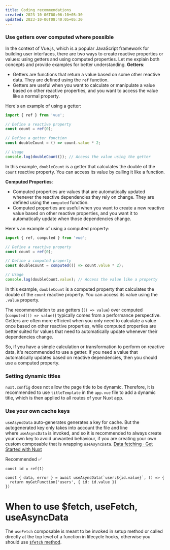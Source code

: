 ```yaml
---
title: Coding recommendations
created: 2023-10-06T00:06:10+05:30
updated: 2023-10-06T08:40:05+05:30
---
```

### Use getters over computed where possible

In the context of Vue.js, which is a popular JavaScript framework for building user interfaces, there are two ways to create reactive properties or values: using getters and using computed properties. Let me explain both concepts and provide examples for better understanding.
**Getters**:
- Getters are functions that return a value based on some other reactive data. They are defined using the `ref` function.
- Getters are useful when you want to calculate or manipulate a value based on other reactive properties, and you want to access the value like a normal property.

Here's an example of using a getter:
```js
import { ref } from 'vue';

// Define a reactive property
const count = ref(0);

// Define a getter function
const doubleCount = () => count.value * 2;

// Usage
console.log(doubleCount()); // Access the value using the getter
```


In this example, `doubleCount` is a getter that calculates the double of the `count` reactive property. You can access its value by calling it like a function.

**Computed Properties**:
- Computed properties are values that are automatically updated whenever the reactive dependencies they rely on change. They are defined using the `computed` function.
- Computed properties are useful when you want to create a new reactive value based on other reactive properties, and you want it to automatically update when those dependencies change.

Here's an example of using a computed property:

```js
import { ref, computed } from 'vue';

// Define a reactive property
const count = ref(0);

// Define a computed property
const doubleCount = computed(() => count.value * 2);

// Usage
console.log(doubleCount.value); // Access the value like a property
```

In this example, `doubleCount` is a computed property that calculates the double of the `count` reactive property. You can access its value using the `.value` property.

The recommendation to use getters (`() => value`) over computed (`computed(() => value)`) typically comes from a performance perspective. Getters are often more efficient when you only need to calculate a value once based on other reactive properties, while computed properties are better suited for values that need to automatically update whenever their dependencies change.

So, if you have a simple calculation or transformation to perform on reactive data, it's recommended to use a getter. If you need a value that automatically updates based on reactive dependencies, then you should use a computed property.

### Setting dynamic titles

`nuxt.config` does not allow the page title to be dynamic. Therefore, it is recommended to use `titleTemplate` in the `app.vue` file to add a dynamic title, which is then applied to all routes of your Nuxt app.

### Use your own cache keys

`useAsyncData` auto-generates generates a key for cache. But the autogenerated key only takes into account the file and line where `useAsyncData` is invoked, and so it is recommended to always create your own key to avoid unwanted behaviour, if you are creating your own custom composable that is wrapping `useAsyncData`. [Data fetching · Get Started with Nuxt](https://nuxt.com/docs/getting-started/data-fetching#useasyncdata)

Recommended ✅
```
const id = ref(1)

const { data, error } = await useAsyncData(`user:${id.value}`, () => {
  return myGetFunction('users', { id: id.value })
})
```


# When to use $fetch, useFetch, useAsyncData

The `useFetch` composable is meant to be invoked in setup method or called directly at the top level of a function in lifecycle hooks, otherwise you should use [`$fetch` method](https://nuxt.com/docs/getting-started/data-fetching#fetch).